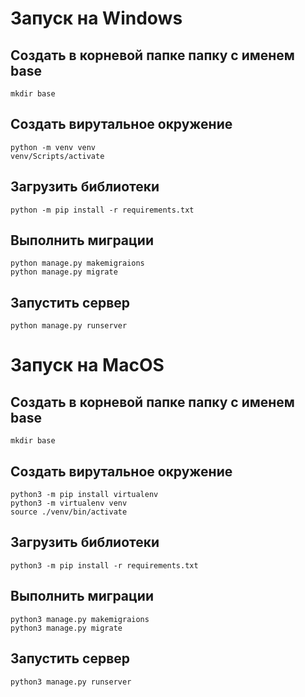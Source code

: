# Запуск на Windows
## Создать в корневой папке папку с именем base
```
mkdir base
```
## Создать вирутальное окружение
```
python -m venv venv
venv/Scripts/activate
```
## Загрузить библиотеки
```
python -m pip install -r requirements.txt
```

## Выполнить миграции
```
python manage.py makemigraions
python manage.py migrate
```
## Запустить сервер
```
python manage.py runserver
```
# Запуск на MacOS
## Создать в корневой папке папку с именем base
```
mkdir base
```
## Создать вирутальное окружение
```
python3 -m pip install virtualenv
python3 -m virtualenv venv
source ./venv/bin/activate
```
## Загрузить библиотеки
```
python3 -m pip install -r requirements.txt
```
## Выполнить миграции
```
python3 manage.py makemigraions
python3 manage.py migrate
```
## Запустить сервер
```
python3 manage.py runserver
```
